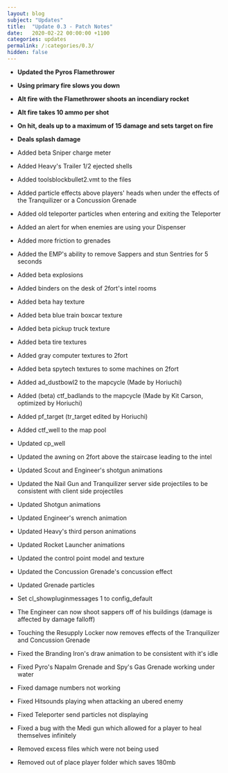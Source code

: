 ```yaml
---
layout: blog
subject: "Updates"
title:  "Update 0.3 - Patch Notes"
date:   2020-02-22 00:00:00 +1100
categories: updates
permalink: /:categories/0.3/
hidden: false
---
```

- __Updated the Pyros Flamethrower__
- __Using primary fire slows you down__
- __Alt fire with the Flamethrower shoots an incendiary rocket__
- __Alt fire takes 10 ammo per shot__
- __On hit, deals up to a maximum of 15 damage and sets target on fire__
- __Deals splash damage__

- Added beta Sniper charge meter
- Added Heavy's Trailer 1/2 ejected shells
- Added toolsblockbullet2.vmt to the files
- Added particle effects above players' heads when under the effects of the Tranquilizer or a Concussion Grenade
- Added old teleporter particles when entering and exiting the Teleporter
- Added an alert for when enemies are using your Dispenser
- Added more friction to grenades
- Added the EMP's ability to remove Sappers and stun Sentries for 5 seconds
- Added beta explosions
- Added binders on the desk of 2fort's intel rooms
- Added beta hay texture
- Added beta blue train boxcar texture
- Added beta pickup truck texture 
- Added beta tire textures
- Added gray computer textures to 2fort
- Added beta spytech textures to some machines on 2fort
- Added ad_dustbowl2 to the mapcycle (Made by Horiuchi)
- Added (beta) ctf_badlands to the mapcycle (Made by Kit Carson, optimized by Horiuchi)
- Added pf_target (tr_target edited by Horiuchi)
- Added ctf_well to the map pool

- Updated cp_well
- Updated the awning on 2fort above the staircase leading to the intel
- Updated Scout and Engineer's shotgun animations
- Updated the Nail Gun and Tranquilizer server side projectiles to be consistent with client side projectiles
- Updated Shotgun animations
- Updated Engineer's wrench animation
- Updated Heavy's third person animations
- Updated Rocket Launcher animations
- Updated the control point model and texture
- Updated the Concussion Grenade's concussion effect
- Updated Grenade particles
- Set cl_showpluginmessages 1 to config_default
- The Engineer can now shoot sappers off of his buildings (damage is affected by damage falloff)
- Touching the Resupply Locker now removes effects of the Tranquilizer and Concussion Grenade

- Fixed the Branding Iron's draw animation to be consistent with it's idle
- Fixed Pyro's Napalm Grenade and Spy's Gas Grenade working under water
- Fixed damage numbers not working
- Fixed Hitsounds playing when attacking an ubered enemy
- Fixed Teleporter send particles not displaying
- Fixed a bug with the Medi gun which allowed for a player to heal themselves infinitely
- Removed excess files which were not being used
- Removed out of place player folder which saves 180mb